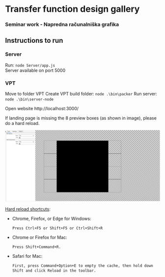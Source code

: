# Transfer function design gallery
### Seminar work - Napredna računalniška grafika

## Instructions to run

### Server
Run: ```node Server/app.js```  
Server available on port 5000

### VPT
Move to folder VPT
Create VPT build folder: ```node .\bin\packer```
Run server: ```node .\bin\server-node```

Open website http://localhost:3000/

If landing page is missing the 8 preview boxes (as shown in image), please do a hard reload.  

![Landing page](VPT/src/images/landingPage.png)

[Hard reload shortcuts](https://www.howtogeek.com/672607/how-to-hard-refresh-your-web-browser-to-bypass-your-cache/):  
* Chrome, Firefox, or Edge for Windows:

      Press Ctrl+F5 or Shift+F5 or Ctrl+Shift+R

* Chrome or Firefox for Mac: 

      Press Shift+Command+R.  

* Safari for Mac:  

      First, press Command+Option+E to empty the cache, then hold down Shift and click Reload in the toolbar.